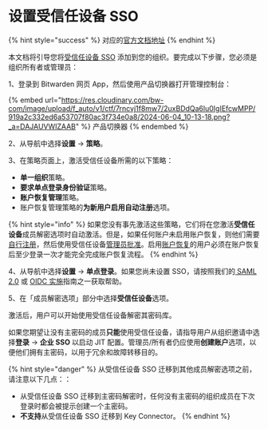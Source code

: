 # 设置受信任设备 SSO

{% hint style="success" %}
对应的[官方文档地址](https://bitwarden.com/help/setup-sso-with-trusted-devices/)
{% endhint %}

本文档将引导您将[受信任设备 SSO](./) 添加到您的组织。要完成以下步骤，您必须是组织所有者或管理员：

1、登录到 Bitwarden 网页 App，然后使用产品切换器打开管理控制台：

{% embed url="https://res.cloudinary.com/bw-com/image/upload/f_auto/v1/ctf/7rncvj1f8mw7/2uxBDdQa6lu0IgIEfcwMPP/919a2c332ed6a53707f80ac3f734e0a8/2024-06-04_10-13-18.png?_a=DAJAUVWIZAAB" %}
产品切换器
{% endembed %}

2、从导航中选择**设置** → **策略**。

3、在策略页面上，激活受信任设备所需的以下策略：

* **单一组织**策略。
* **要求单点登录身份验证**策略。
* **账户恢复管理**策略。
* 账户恢复管理策略的**为新用户启用自动注册**选项。

{% hint style="info" %}
如果您没有事先激活这些策略，它们将在您激活**受信任设备**成员解密选项时自动激活。但是，如果任何账户未启用账户恢复，则他们需要[自行注册](../../manage-members/account-recovery/about-account-recovery.md#self-enroll-in-password-reset)，然后使用受信任设备[管理员批准](approve-a-trusted-device.md)。启用[账户恢复](../../manage-members/account-recovery/about-account-recovery.md)的用户必须在账户恢复后至少登录一次才能完全完成账户恢复流程。
{% endhint %}

4、从导航中选择**设置** → **单点登录**。如果您尚未设置 SSO，请按照我们的[ SAML 2.0](../../../login-with-sso/saml-2.0-configuration.md) 或 [OIDC 实施](../../../login-with-sso/oidc-configuration.md)指南之一获取帮助。

5、在「成员解密选项」部分中选择**受信任设备**选项。

激活后，用户可以开始使用受信任设备解密其密码库。

如果您期望让没有主密码的成员**只能**使用受信任设备，请指导用户从组织邀请中选择**登录** → **企业 SSO** 以启动 JIT 配置。管理员/所有者仍应使用**创建账户**选项，以便他们拥有主密码，以用于冗余和故障转移目的。

{% hint style="danger" %}
从受信任设备 SSO 迁移到其他成员解密选项之前，请注意以下几点：：

* 从受信任设备 SSO 迁移到主密码解密时，任何没有主密码的组织成员在下次登录时都会被提示创建一个主密码。
* **不支持**从受信任设备 SSO 迁移到 Key Connector。
{% endhint %}
